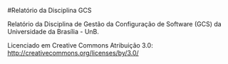 #Relatório da Disciplina GCS

Relatório da Disciplina de Gestão da Configuração de Software (GCS) da Universidade da Brasília - UnB.

Licenciado em Creative Commons Atribuição 3.0:
http://creativecommons.org/licenses/by/3.0/
